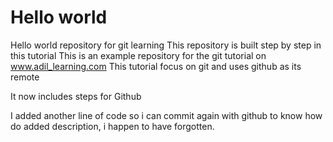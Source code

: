 # Hello world
Hello world repository for git learning 
This repository is built step by step in this tutorial
This is an example repository for the git tutorial on www.adil_learning.com
This tutorial focus on git and uses github as its remote

It now includes steps for Github

I added another line of code so i can commit again with github to know how do added description, i happen  to have forgotten.

